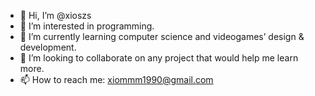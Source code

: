 - 👋 Hi, I’m @xioszs
- 👀 I’m interested in programming.
- 🌱 I’m currently learning computer science and videogames’ design & development.
- 💞️ I’m looking to collaborate on any project that would help me learn more.
- 📫 How to reach me: xiommm1990@gmail.com

<!---
xioszs/xioszs is a ✨ special ✨ repository because its `README.md` (this file) appears on your GitHub profile.
You can click the Preview link to take a look at your changes.
--->
